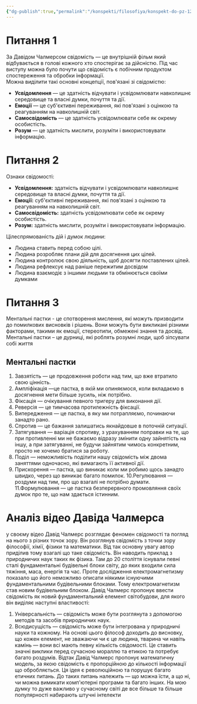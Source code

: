 ```yaml
---
{"dg-publish":true,"permalink":"/konspekti/filosofiya/konspekt-do-pz-12/"}
---
```



# Питання 1
За Давідом Чалмерсом  свідомість — це внутрішній фільм який відбувається в голові кожного хто спостерігає за дійсністю. Під час виступу можна було почути що свідомість є побічним продуктом спостереження та обробки інформації.   
Можна виділити такі основні концепції, пов'язані зі свідомістю:
- **Усвідомлення** — це здатність відчувати і усвідомлювати навколишнє середовище та власні думки, почуття та дії.
- **Емоції** — це суб'єктивні переживання, які пов'язані з оцінкою та реагуванням на навколишній світ.
- **Самосвідомість** — це здатність усвідомлювати себе як окрему особистість.
- **Розум** — це здатність мислити, розуміти і використовувати інформацію.
# Питання 2
Ознаки свідомості:
- **Усвідомлення:** здатність відчувати і усвідомлювати навколишнє середовище та власні думки, почуття та дії.
- **Емоції:** суб'єктивні переживання, які пов'язані з оцінкою та реагуванням на навколишній світ.
- **Самосвідомість:** здатність усвідомлювати себе як окрему особистість.
- **Розум:** здатність мислити, розуміти і використовувати інформацію.

Цілеспрямованість дій і думок людини:
- Людина ставить перед собою цілі.
- Людина розробляє плани дій для досягнення цих цілей.
- Людина контролює свою діяльність, щоб досягти поставлених цілей.
- Людина рефлексує над раніше пережитим досвідом
- Людина взаємодіє з іншими людьми та обмінюється своїми думками
# Питання 3
Ментальні пастки - це спотворення мислення, які можуть призводити до помилкових висновків і рішень. Вони можуть бути викликані різними факторами, такими як емоції, стереотипи, обмежені знання та досвід. 
Ментальні пастки – це дурниці, які роблять розумні люди, щоб зіпсувати собі життя

## Ментальні пастки
1. Завзятість — це продовження роботи над тим, що вже втратило свою цінність.
2. Ампліфікація —це пастка, в якій ми опиняємося, коли вкладаємо в досягнення мети більше зусиль, ніж потрібно.
3. Фіксація — очікування певного тригеру для виконання дії.
4. Реверсія — це тимчасова протилежність фіксації.
5. Випередження — це пастка, в яку ми потрапляємо, починаючи занадто рано.
6. Спротив — це бажання залишатись якнайдовше в поточній ситуації.
7. Затягування  —  варіація спротиву, з урахуванням поправки на те, що при противленні ми не бажаємо відразу змінити одну зайнятість на іншу, а при затягуванні, не будучи зайнятим чимось конкретним, просто не хочемо братися за роботу.
8. Поділ — неможливість поділити нашу свідомість між двома заняттями одночасно, які вимагають її активної дії.
9. Прискорення — пастка, що виникає коли ми робимо щось занадто швидко, через що виникає багато помилок.
10.Регулювання — роздуми над тим, про що взагалі не потрібно думати.
11.Формулювання — це пастка безперервного промовляння своїх думок про те, що нам здається істинним.
# Аналіз відео Давіда Чалмерса
у своєму відео Давід Чалмерс розглядає феномен свідомості та погляд на нього з різних точок зору. Він розглянув свідомість з точки зору філософії, хімії, фізики та математики. Від так основну увагу автор приділив тому взагалі що таке свідомість. Він наводить приклад з природничих наук таких як фізика. Там до 20 століття існували певні сталі фундаментальні будівельні блоки світу, до яких входили сила тяжіння, маса, енергія та час. Проте дослідження електромагнетизму показало що його неможливо описати ніякими існуючими фундаментальними будівельними блоками. Тому електромагнетизм став новим будівельним блоком. Давід Чалмерс пропонує ввести свідомість як новий фундаментальний елемент світобудови, для якого він виділяє наступні властивості:
1. Універсальність — свідомість може бути розглянута з допомогою методів та засобів природничих наук.
2. Всюдисущість — свідомість може бути інтегрована у природничі науки та кожному.
На основі цього філософ доходить до висновку, що кожен елемент, не зважаючи чи є це людина, тварина чи навіть камінь — вони всі мають певну кількість свідомості. Це ставить значні виклики перед сучасною мораллю та етикою та потребує багато роздумів. Відтак Давід Чалмерс пропонує математичну модель, за якою свідомість є пропорційною до кількості інформації що обробляється. Ця ідея є революційною та порушує багато етичних питань. До таких питань належить — що можна їсти, а що ні, чи можна вимикати комп'ютерні програми та багато інших. На мою думку то дуже важливо у сучасному світі де все більше та більше популярності набирають штучні інтелекти